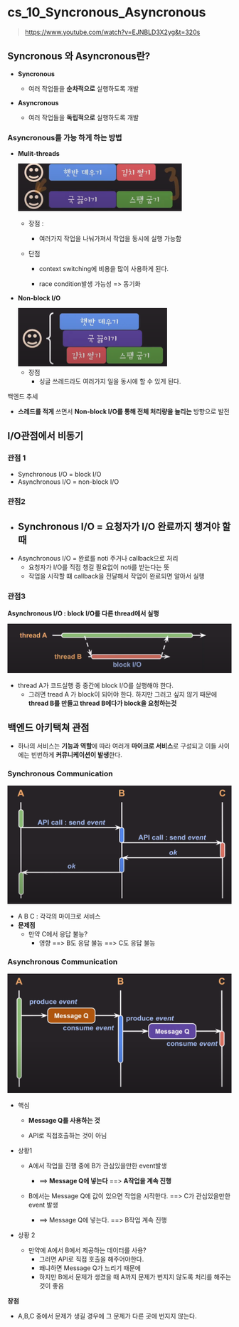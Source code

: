 # cs_10_Syncronous_Asyncronous

> https://www.youtube.com/watch?v=EJNBLD3X2yg&t=320s



## Syncronous 와 Asyncronous란?

- **Syncronous**
  - 여러 작업들을 **순차적으로** 실행하도록 개발

- **Asyncronous**
  - 여러 작업들을 **독립적으로** 실행하도록 개발



### Asyncronous를 가능 하게 하는 방법



- **Mulit-threads**

  <img src="./cs_10_syncronization_asyncronization.assets/image-20230514232817894.png" alt="image-20230514232817894" style="zoom:50%;" />

  - 장점 :

    - 여러가지 작업을 나눠가져서 작업을 동시에 실행 가능함

      

  - 단점

    - context switching에 비용을 많이 사용하게 된다.

    - race condition발생 가능성 => 동기화

      

- **Non-block I/O**

  <img src="./cs_10_syncronization_asyncronization.assets/image-20230514232851650.png" alt="image-20230514232851650" style="zoom:50%;" />

  - 장점
    - 싱글 쓰레드라도 여러가지 일을 동시에 할 수 있게 된다.



백엔드 추세

- **스레드를 적게** 쓰면서 **Non-block I/O를 통해 전체 처리량을 늘리는** 방향으로 발전





## I/O관점에서 비동기

###  관점 1

- Synchronous I/O = block I/O
- Asynchronous I/O = non-block I/O



### 관점2

- Synchronous I/O = 요청자가 I/O 완료까지 챙겨야 할 때
  - 
- Asynchronous I/O = 완료를 noti 주거나 callback으로 처리
  - 요청자가 I/O를 직접 챙길 필요없이 noti를 받는다는 뜻
  - 작업을 시작할 떄 callback을 전달해서 작업이 완료되면 알아서 실행





### 관점3

**Asynchronous I/O : block I/O를 다른 thread에서 실행**

<img src="./cs_10_syncronization_asyncronization.assets/image-20230514234640945.png" alt="image-20230514234640945" style="zoom: 50%;" />

- thread A가 코드실행 중 중간에 block I/O를 실행해야 한다. 
  - 그러면 tread A 가 block이 되어야 한다. 하지만 그러고 싶지 않기 때문에 **thread B를 만들고 thread B에다가 block을 요청하는것**





## 백엔드 아키택쳐 관점

- 하나의 서비스는 **기능과 역할**에 따라 여러개 **마이크로 서비스**로 구성되고
  이들 사이에는 빈번하게 **커뮤니케이션이 발생**한다.



### Synchronous Communication

<img src="./cs_10_syncronization_asyncronization.assets/image-20230514235310315.png" alt="image-20230514235310315" style="zoom:50%;" />

- A B C : 각각의 마이크로 서비스
- **문제점**
  - 만약 C에서 응답 불능?
    - 영향 ==> B도 응답 불능 ==> C도 응답 불능



### Asynchronous Communication

<img src="./cs_10_syncronization_asyncronization.assets/image-20230514235613540.png" alt="image-20230514235613540" style="zoom:50%;" />

- 핵심

  - **Message Q를 사용하는 것**

  - API로 직접호출하는 것이 아님

    

- 상황1

  - A에서 작업을 진행 중에 B가 관심있을만한 event발생 

    - ==> **Message Q에 넣는다** ==> **A작업을 계속 진행** 

      

  - B에서는 Message Q에 값이 있으면 작업을 시작한다. ==> C가 관심있을만한 event 발생

    - ==> Message Q에 넣는다. ==> B작업 계속 진행

- 상황 2
  - 만약에 A에서 B에서 제공하는 데이터를 사용?
    - 그러면 API로 직접 호출을 해주어야한다.
    - 왜냐하면 Message Q가 느리기 때문에
    - 하지만 B에서 문제가 생겼을 때 A까지 문제가 번지지 않도록 처리를 해주는 것이 좋음



**장점**

- A,B,C 중에서 문제가 생길 경우에 그 문제가 다른 곳에 번지지 않는다.







